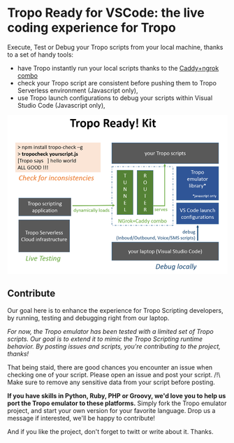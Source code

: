 # Tropo Ready for VSCode: the live coding experience for Tropo

Execute, Test or Debug your Tropo scripts from your local machine, thanks to a set of handy tools:
- have Tropo instantly run your local scripts thanks to the [Caddy+ngrok combo](tunnel/README.md)
- check your Tropo script are consistent before pushing them to Tropo Serverless environment (Javascript only),
- use Tropo launch configurations to debug your scripts within Visual Studio Code (Javascript only),

![Tropo Ready Big Picture](docs/TropoReadyKit.png)


## Contribute

Our goal here is to enhance the experience for Tropo Scripting developers, 
by running, testing and debugging right from our laptop.

_For now, the Tropo emulator has been tested with a limited set of Tropo scripts.
Our goal is to extend it to mimic the Tropo Scripting runtime behavior.
By posting issues and scripts, you're contributing to the project, thanks!_

That being staid, there are good chances you encounter an issue when checking one of your script.
Please open an issue and post your script. 
/!\ Make sure to remove any sensitive data from your script before posting.

**If you have skills in Python, Ruby, PHP or Groovy, we'd love you to help us port the Tropo emulator to these platforms.**
Simply fork the Tropo emulator project, and start your own version for your favorite language.
Drop us a message if interested, we'll be happy to contribute!

And if you like the project, don't forget to twitt or write about it. Thanks.










